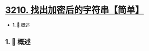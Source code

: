 # [3210. 找出加密后的字符串【简单】](https://github.com/tnotesjs/TNotes.leetcode/tree/main/notes/3210.%20%E6%89%BE%E5%87%BA%E5%8A%A0%E5%AF%86%E5%90%8E%E7%9A%84%E5%AD%97%E7%AC%A6%E4%B8%B2%E3%80%90%E7%AE%80%E5%8D%95%E3%80%91)

<!-- region:toc -->

- [1. 📝 概述](#1--概述)

<!-- endregion:toc -->

## 1. 📝 概述
